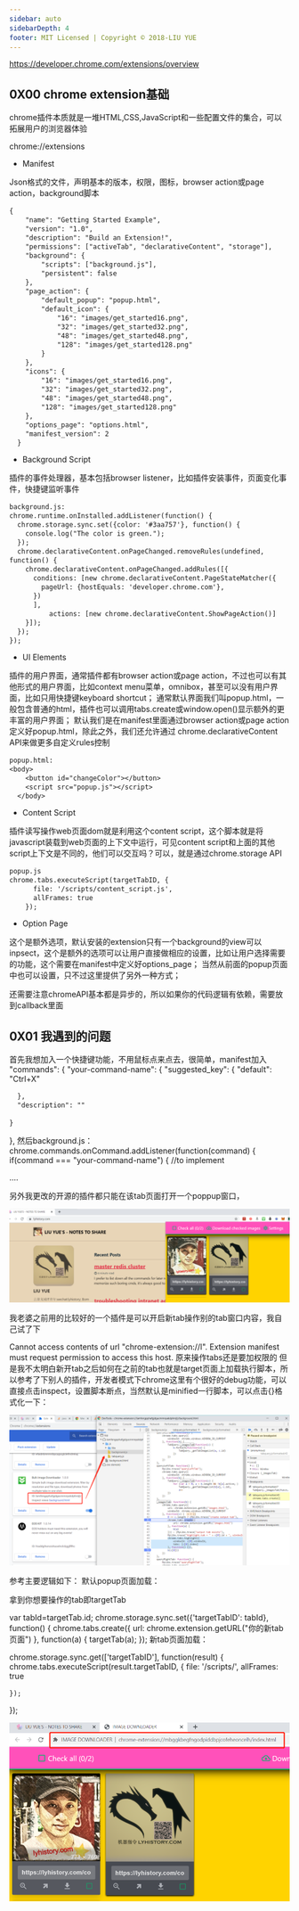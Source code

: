 ```yaml
---
sidebar: auto
sidebarDepth: 4
footer: MIT Licensed | Copyright © 2018-LIU YUE
---
```


https://developer.chrome.com/extensions/overview

## 0X00 chrome extension基础

chrome插件本质就是一堆HTML,CSS,JavaScript和一些配置文件的集合，可以拓展用户的浏览器体验

chrome://extensions


+ Manifest

Json格式的文件，声明基本的版本，权限，图标，browser action或page action，background脚本
```
{
    "name": "Getting Started Example",
    "version": "1.0",
    "description": "Build an Extension!",
    "permissions": ["activeTab", "declarativeContent", "storage"],
    "background": {
        "scripts": ["background.js"],
        "persistent": false
    },
    "page_action": {
        "default_popup": "popup.html",
        "default_icon": {
            "16": "images/get_started16.png",
            "32": "images/get_started32.png",
            "48": "images/get_started48.png",
            "128": "images/get_started128.png"
        }
    },
    "icons": {
        "16": "images/get_started16.png",
        "32": "images/get_started32.png",
        "48": "images/get_started48.png",
        "128": "images/get_started128.png"
    },
    "options_page": "options.html",
    "manifest_version": 2
  }
```

+ Background Script

插件的事件处理器，基本包括browser listener，比如插件安装事件，页面变化事件，快捷键监听事件
```
background.js:
chrome.runtime.onInstalled.addListener(function() {
  chrome.storage.sync.set({color: '#3aa757'}, function() {
    console.log("The color is green.");
  });
  chrome.declarativeContent.onPageChanged.removeRules(undefined, function() {
    chrome.declarativeContent.onPageChanged.addRules([{
      conditions: [new chrome.declarativeContent.PageStateMatcher({
        pageUrl: {hostEquals: 'developer.chrome.com'},
      })
      ],
          actions: [new chrome.declarativeContent.ShowPageAction()]
    }]);
  });
});
```

+ UI Elements

插件的用户界面，通常插件都有browser action或page action，不过也可以有其他形式的用户界面，比如context menu菜单，omnibox，甚至可以没有用户界面，比如只用快捷键keyboard shortcut；
通常默认界面我们叫popup.html，一般包含普通的html，插件也可以调用tabs.create或window.open()显示额外的更丰富的用户界面；
默认我们是在manifest里面通过browser action或page action定义好popup.html，除此之外，我们还允许通过 chrome.declarativeContent API来做更多自定义rules控制
```
popup.html:
<body>
    <button id="changeColor"></button>
    <script src="popup.js"></script>
  </body>
```

+ Content Script

插件读写操作web页面dom就是利用这个content script，这个脚本就是将javascript装载到web页面的上下文中运行，可见content script和上面的其他script上下文是不同的，他们可以交互吗？可以，就是通过chrome.storage API
```
popup.js
chrome.tabs.executeScript(targetTabID, {
      file: '/scripts/content_script.js',
      allFrames: true
    });
```

+ Option Page

这个是额外选项，默认安装的extension只有一个background的view可以inpsect，这个是额外的选项可以让用户直接做相应的设置，比如让用户选择需要的功能，这个需要在manifest中定义好options_page；
当然从前面的popup页面中也可以设置，只不过这里提供了另外一种方式；

还需要注意chromeAPI基本都是异步的，所以如果你的代码逻辑有依赖，需要放到callback里面


## 0X01 我遇到的问题

首先我想加入一个快捷键功能，不用鼠标点来点去，很简单，manifest加入
"commands": {
    "your-command-name": {
      "suggested_key": {
        "default": "Ctrl+X"

      },
      "description": ""

    }
  },
然后background.js：
chrome.commands.onCommand.addListener(function(command) {
  if(command === "your-command-name") {
    //to implement

....



另外我更改的开源的插件都只能在该tab页面打开一个poppup窗口，

![](/docs/docs_image/software/webdev/chrom_extension02.png)

我老婆之前用的比较好的一个插件是可以开启新tab操作别的tab窗口内容，我自己试了下

Cannot access contents of url "chrome-extension://l". Extension manifest must request permission to access this host.
原来操作tabs还是要加权限的
但是我不太明白新开tab之后如何在之前的tab也就是target页面上加载执行脚本，所以参考了下别人的插件，开发者模式下chrome这里有个很好的debug功能，可以直接点击inspect，设置脚本断点，当然默认是minified一行脚本，可以点击{}格式化一下：

![](/docs/docs_image/software/webdev/chrom_extension01.png)

参考主要逻辑如下：
默认popup页面加载：

拿到你想要操作的tab即targetTab

var tabId=targetTab.id;
chrome.storage.sync.set({'targetTabID': tabId}, function() {
     chrome.tabs.create({
         url: chrome.extension.getURL("你的新tab页面")
      }, function(a) {
           targetTab(a);
      });
新tab页面加载：

chrome.storage.sync.get(['targetTabID'], function(result) {
    chrome.tabs.executeScript(result.targetTabID, {
      file: '/scripts/<YOUR SCRIPTS>',
      allFrames: true

    });
  });
  
![](/docs/docs_image/software/webdev/chrom_extension03.png)

<disqus/>